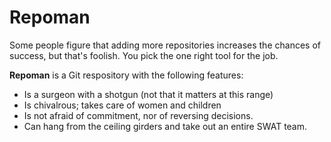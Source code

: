 Repoman
=======

Some people figure that adding more repositories increases the chances of success, but that's foolish. You pick the one right tool for the job.

**Repoman** is a Git respository with the following features:

  * Is a surgeon with a shotgun (not that it matters at this range)
  * Is chivalrous; takes care of women and children
  * Is not afraid of commitment, nor of reversing decisions.
  * Can hang from the ceiling girders and take out an entire SWAT team.

